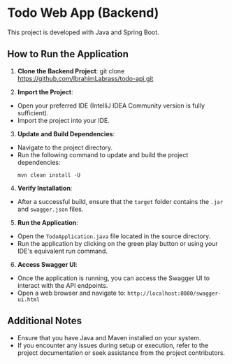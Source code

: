 # Todo Web App (Backend)

This project is developed with Java and Spring Boot.

## How to Run the Application

1. **Clone the Backend Project**: 
git clone https://github.com/IbrahimLabrass/todo-api.git

2. **Import the Project**: 
- Open your preferred IDE (IntelliJ IDEA Community version is fully sufficient).
- Import the project into your IDE.

3. **Update and Build Dependencies**:
- Navigate to the project directory.
- Run the following command to update and build the project dependencies:
  ```
  mvn clean install -U
  ```

4. **Verify Installation**:
- After a successful build, ensure that the `target` folder contains the `.jar` and `swagger.json` files.

5. **Run the Application**:
- Open the `TodoApplication.java` file located in the source directory.
- Run the application by clicking on the green play button or using your IDE's equivalent run command.

6. **Access Swagger UI**:
- Once the application is running, you can access the Swagger UI to interact with the API endpoints.
- Open a web browser and navigate to: `http://localhost:8080/swagger-ui.html`

## Additional Notes

- Ensure that you have Java and Maven installed on your system.
- If you encounter any issues during setup or execution, refer to the project documentation or seek assistance from the project contributors.
